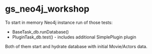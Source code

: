 # gs_neo4j_workshop

To start in memory Neo4j instance run of those tests:
- BaseTask_db.runDatabase()
- PluginTask_db.test() - includes additional SimplePlugin plugin

Both of them start and hydrate database with initial Movie/Actors data.